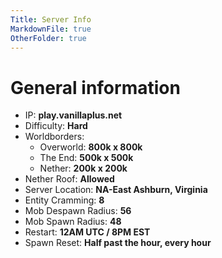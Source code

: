 ```yaml
---
Title: Server Info
MarkdownFile: true
OtherFolder: true
---
```


# General information

* IP: **play.vanillaplus.net**
* Difficulty: **Hard**
* Worldborders:
  * Overworld: **800k x 800k**
  * The End: **500k x 500k**
  * Nether: **200k x 200k**
* Nether Roof: **Allowed**
* Server Location: **NA-East Ashburn, Virginia**
* Entity Cramming: **8**
* Mob Despawn Radius: **56**
* Mob Spawn Radius: **48**
* Restart: **12AM UTC / 8PM EST**
* Spawn Reset: **Half past the hour, every hour**
